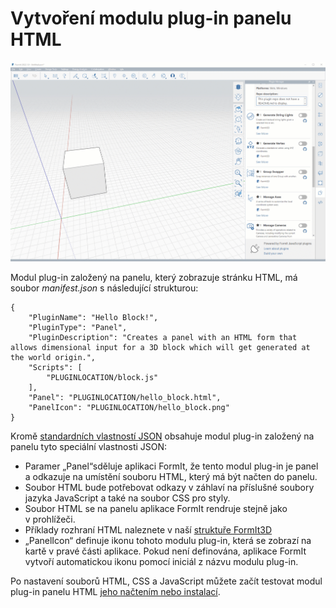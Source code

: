 # Vytvoření modulu plug-in panelu HTML

![](<../../../.gitbook/assets/PANEL BASED PLUGIN.gif>)

Modul plug-in založený na panelu, který zobrazuje stránku HTML, má soubor _manifest.json_ s následující strukturou:

```
{
    "PluginName": "Hello Block!",
    "PluginType": "Panel",
    "PluginDescription": "Creates a panel with an HTML form that allows dimensional input for a 3D block which will get generated at the world origin.",
    "Scripts": [
        "PLUGINLOCATION/block.js"
    ],
    "Panel": "PLUGINLOCATION/hello_block.html",
    "PanelIcon": "PLUGINLOCATION/hello_block.png"
}               
```

Kromě [standardních vlastností JSON](../advanced-development/general-plugin-setup-in-the-manifest.md) obsahuje modul plug-in založený na panelu tyto speciální vlastnosti JSON:

* Paramer „Panel“sděluje aplikaci FormIt, že tento modul plug-in je panel a odkazuje na umístění souboru HTML, který má být načten do panelu.
* Soubor HTML bude potřebovat odkazy v záhlaví na příslušné soubory jazyka JavaScript a také na soubor CSS pro styly.
* Soubor HTML se na panelu aplikace FormIt rendruje stejně jako v prohlížeči.
* Příklady rozhraní HTML naleznete v naší [struktuře FormIt3D](https://github.com/FormIt3D/)
* „PanelIcon“ definuje ikonu tohoto modulu plug-in, která se zobrazí na kartě v pravé části aplikace. Pokud není definována, aplikace FormIt vytvoří automatickou ikonu pomocí iniciál z názvu modulu plug-in.

Po nastavení souborů HTML, CSS a JavaScript můžete začít testovat modul plug-in panelu HTML [jeho načtením nebo instalací](../advanced-development/setting-up-formit-for-development.md#load-vs.-install).
